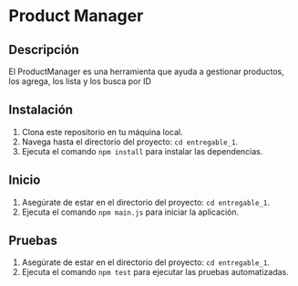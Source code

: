 # Product Manager

## Descripción
El ProductManager es una herramienta que ayuda a gestionar productos, los agrega, los lista y los busca por ID

## Instalación
1. Clona este repositorio en tu máquina local.
2. Navega hasta el directorio del proyecto: `cd entregable_1`.
3. Ejecuta el comando `npm install` para instalar las dependencias.

## Inicio
1. Asegúrate de estar en el directorio del proyecto: `cd entregable_1`.
2. Ejecuta el comando `npm main.js` para iniciar la aplicación.

## Pruebas
1. Asegúrate de estar en el directorio del proyecto: `cd entregable_1`.
2. Ejecuta el comando `npm test` para ejecutar las pruebas automatizadas.
